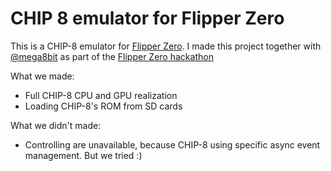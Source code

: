 CHIP 8 emulator for Flipper Zero
================================

This is a CHIP-8 emulator for [Flipper Zero](https://flipperzero.one/). I made this project together with [@mega8bit](https://github.com/mega8bit)
as part of the [Flipper Zero hackathon](https://habr.com/ru/company/flipperdevices/blog/595325/)

What we made:
+ Full CHIP-8 CPU and GPU realization
+ Loading CHIP-8's ROM from SD cards

What we didn't made:
+ Controlling are unavailable, because CHIP-8 using specific async event management. But we tried :)